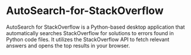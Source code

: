 # AutoSearch-for-StackOverflow
AutoSearch for StackOverflow is a Python-based desktop application that automatically searches StackOverflow for solutions to errors found in Python code files. It utilizes the StackOverflow API to fetch relevant answers and opens the top results in your browser.
